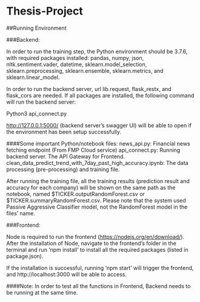 # Thesis-Project
##Running Environment

###Backend:

In order to run the training step, the Python environment should be 3.7.6, with required packages installed: pandas, numpy, json, nltk.sentiment.vader, datetime, sklearn.model_selection, sklearn.preprocessing, sklearn.ensemble, sklearn.metrics, and sklearn.linear_model.

In order to run the backend server, url lib.request, flask_restx, and flask_cors are needed. If all packages are installed, the following command will run the backend server:

Python3 api_connect.py

http://127.0.0.1:5000/ (backend server’s swagger UI) will be able to open if the environment has been setup successfully.

####Some important Python/notebook files:
news_api.py: Financial news fetching endpoint (From FMP Cloud service)
api_connect.py: Running backend server. The API Gateway for Frontend.
clean_data_predict_trend_with_7day_past_high_accuracy.ipynb: The data processing (pre-processing) and training file.

After running the training file, all the training results (prediction result and accuracy for each company) will be shown on the same path as the notebook, named $TICKER.outputRandomForest.csv or $TICKER.summaryRandomForest.csv. Please note that the system used Passive Aggressive Classifier model, not the RandomForest model in the files’ name.

###Frontend:

Node is required to run the frontend (https://nodejs.org/en/download/). After the installation of Node, navigate to the frontend’s folder in the terminal and run ‘npm install’ to install all the required packages (listed in package.json).

If the installation is successful, running ‘npm start’ will trigger the frontend, and http://localhost:3000 will be able to access.

####Note:
In order to test all the functions in Frontend, Backend needs to be running at the same time.
